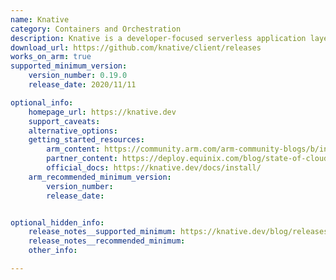 ```yaml
---
name: Knative
category: Containers and Orchestration
description: Knative is a developer-focused serverless application layer which is a great complement to the existing Kubernetes application constructs.
download_url: https://github.com/knative/client/releases
works_on_arm: true
supported_minimum_version:
    version_number: 0.19.0
    release_date: 2020/11/11

optional_info:
    homepage_url: https://knative.dev
    support_caveats:
    alternative_options:
    getting_started_resources:
        arm_content: https://community.arm.com/arm-community-blogs/b/infrastructure-solutions-blog/posts/serverless-on-arm64
        partner_content: https://deploy.equinix.com/blog/state-of-cloud-native-on-arm/
        official_docs: https://knative.dev/docs/install/
    arm_recommended_minimum_version:
        version_number:
        release_date:


optional_hidden_info:
    release_notes__supported_minimum: https://knative.dev/blog/releases/announcing-knative-v0-19-release/
    release_notes__recommended_minimum:
    other_info:

---
```

